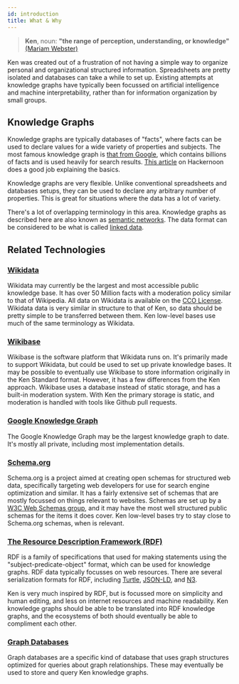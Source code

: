 ```yaml
---
id: introduction
title: What & Why
---
```


> **Ken**, noun: **"the range of perception, understanding, or knowledge"**  
> [(Mariam Webster)](https://www.merriam-webster.com/dictionary/ken)

Ken was created out of a frustration of not having a simple way to organize personal and organizational structured information. Spreadsheets are pretty isolated and databases can take a while to set up. Existing attempts at knowledge graphs have typically been focussed on artificial intelligence and machine interpretability, rather than for information organization by small groups.

## Knowledge Graphs

Knowledge graphs are typically databases of "facts", where facts can be used to declare values for a wide variety of properties and subjects. The most famous knowledge graph is [that from Google](https://en.wikipedia.org/wiki/Knowledge_Graph), which contains billions of facts and is used heavily for search results. [This article](https://hackernoon.com/wtf-is-a-knowledge-graph-a16603a1a25f) on Hackernoon does a good job explaining the basics.

Knowledge graphs are very flexible. Unlike conventional spreadsheets and databases setups, they can be used to declare any arbitrary number of properties. This is great for situations where the data has a lot of variety.

There's a lot of overlapping terminology in this area. Knowledge graphs as described here are also known as [semantic networks](https://en.wikipedia.org/wiki/Semantic_network). The data format can be considered to be what is called [linked data](https://en.wikipedia.org/wiki/Linked_data).

## Related Technologies

### [Wikidata](https://www.wikidata.org/wiki/Wikidata:Main_Page)

Wikidata may currently be the largest and most accessible public knowledge base. It has over 50 Million facts with a moderation policy similar to that of Wikipedia. All data on Wikidata is available on the [CCO License](https://creativecommons.org/publicdomain/zero/1.0/). Wikidata data is very similar in structure to that of Ken, so data should be pretty simple to be transferred between them. Ken low-level bases use much of the same terminology as Wikidata.

### [Wikibase](http://wikiba.se)

Wikibase is the software platform that Wikidata runs on. It's primarily made to support Wikidata, but could be used to set up private knowledge bases. It may be possible to eventually use Wikibase to store information originally in the Ken Standard format. However, it has a few differences from the Ken approach. Wikibase uses a database instead of static storage, and has a built-in moderation system. With Ken the primary storage is static, and moderation is handled with tools like Github pull requests.

### [Google Knowledge Graph](https://en.wikipedia.org/wiki/Knowledge_Graph)

The Google Knowledge Graph may be the largest knowledge graph to date. It's mostly all private, including most implementation details.

### [Schema.org](https://schema.org)

Schema.org is a project aimed at creating open schemas for structured web data, specifically targeting web developers for use for search engine optimization and similar. It has a fairly extensive set of schemas that are mostly focussed on things relevant to websites. Schemas are set up by a [W3C Web Schemas group](https://www.w3.org/wiki/WebSchemas), and it may have the most well structured public schemas for the items it does cover. Ken low-level bases try to stay close to Schema.org schemas, when is relevant.

### [The Resource Description Framework (RDF)](https://en.wikipedia.org/wiki/Resource_Description_Framework)

RDF is a family of specifications that used for making statements using the "subject-predicate-object" format, which can be used for knowledge graphs. RDF data typically focusses on web resources. There are several serialization formats for RDF, including [Turtle](<https://en.wikipedia.org/wiki/Turtle_(syntax)>), [JSON-LD](https://en.wikipedia.org/wiki/JSON-LD), and [N3](https://en.wikipedia.org/wiki/Notation3).

Ken is very much inspired by RDF, but is focussed more on simplicity and human editing, and less on internet resources and machine readability. Ken knowledge graphs should be able to be translated into RDF knowledge graphs, and the ecosystems of both should eventually be able to compliment each other.

### [Graph Databases](https://en.wikipedia.org/wiki/Graph_database)

Graph databases are a specific kind of database that uses graph structures optimized for queries about graph relationships. These may eventually be used to store and query Ken knowledge graphs.
